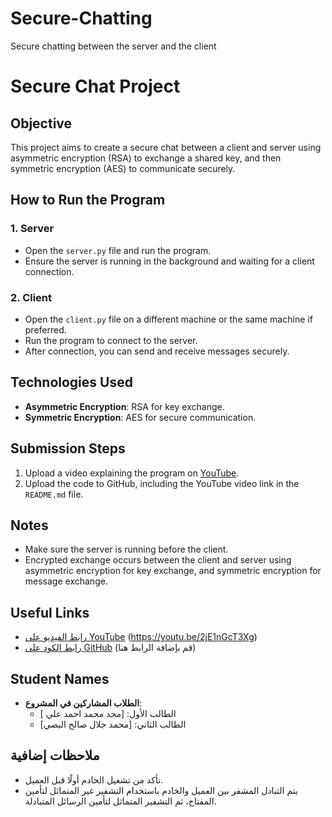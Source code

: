 # Secure-Chatting
Secure chatting between the server and the client
# Secure Chat Project

## Objective
This project aims to create a secure chat between a client and server using asymmetric encryption (RSA) to exchange a shared key, and then symmetric encryption (AES) to communicate securely.

## How to Run the Program

### 1. Server
- Open the `server.py` file and run the program.
- Ensure the server is running in the background and waiting for a client connection.

### 2. Client
- Open the `client.py` file on a different machine or the same machine if preferred.
- Run the program to connect to the server.
- After connection, you can send and receive messages securely.

## Technologies Used
- **Asymmetric Encryption**: RSA for key exchange.
- **Symmetric Encryption**: AES for secure communication.

## Submission Steps
1. Upload a video explaining the program on [YouTube](https://www.youtube.com).
2. Upload the code to GitHub, including the YouTube video link in the `README.md` file.

## Notes
- Make sure the server is running before the client.
- Encrypted exchange occurs between the client and server using asymmetric encryption for key exchange, and symmetric encryption for message exchange.

## Useful Links
- [رابط الفيديو على YouTube](https://www.youtube.com) (https://youtu.be/2jE1nGcT3Xg)
- [رابط الكود على GitHub](https://github.com/username/repository) (قم بإضافة الرابط هنا)

## Student Names
- **الطلاب المشاركين في المشروع**:
  - الطالب الأول: [مجد محمد احمد علي ]
  - الطالب الثاني: [محمد جلال صالح البصي]
  
## ملاحظات إضافية
- تأكد من تشغيل الخادم أولًا قبل العميل.
- يتم التبادل المشفر بين العميل والخادم باستخدام التشفير غير المتماثل لتأمين المفتاح، ثم التشفير المتماثل لتأمين الرسائل المتبادلة.
